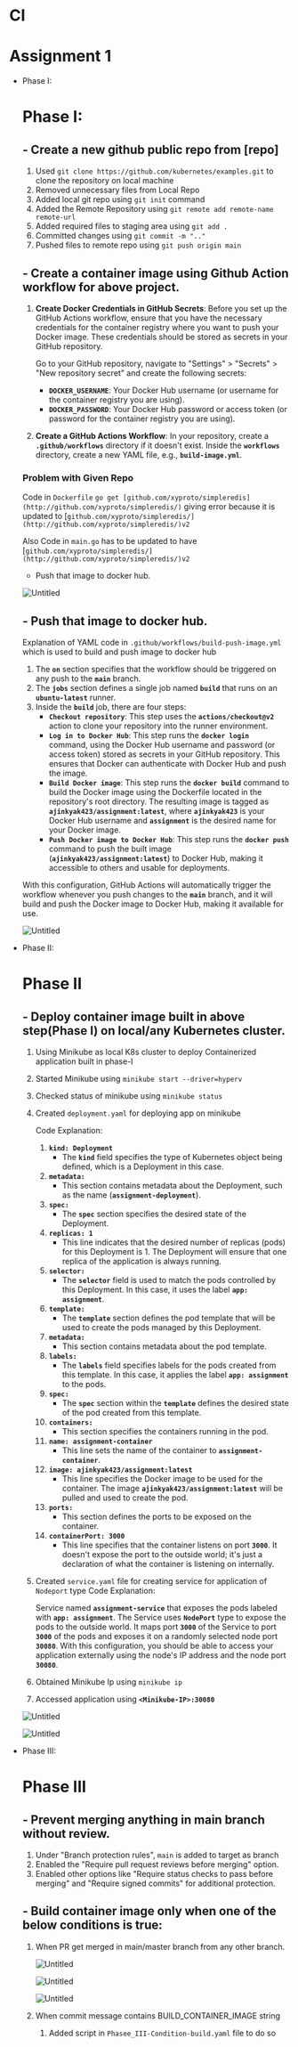 # CI
# Assignment 1

- Phase I:
    
    # Phase I:
    
    ## - Create a new github public repo from [repo]
    
    1. Used `git clone https://github.com/kubernetes/examples.git` to clone the repository on local machine
    2. Removed unnecessary files from Local Repo
    3. Added local git repo using `git init` command 
    4. Added the Remote Repository using `git remote add remote-name remote-url`
    5. Added required files to staging area using `git add .`
    6. Committed changes using `git commit -m ".."`
    7. Pushed files to remote repo using `git push origin main` 
    
    ## - Create a container image using Github Action workflow for above project.
    
    1. **Create Docker Credentials in GitHub Secrets**:
    Before you set up the GitHub Actions workflow, ensure that you have the necessary credentials for the container registry where you want to push your Docker image. These credentials should be stored as secrets in your GitHub repository.
        
        Go to your GitHub repository, navigate to "Settings" > "Secrets" > "New repository secret" and create the following secrets:
        
        - **`DOCKER_USERNAME`**: Your Docker Hub username (or username for the container registry you are using).
        - **`DOCKER_PASSWORD`**: Your Docker Hub password or access token (or password for the container registry you are using).
    2. **Create a GitHub Actions Workflow**:
    In your repository, create a **`.github/workflows`** directory if it doesn't exist. Inside the **`workflows`** directory, create a new YAML file, e.g., **`build-image.yml`**.
    
    ### Problem with Given Repo
    
    Code in `Dockerfile` 
    `go get [github.com/xyproto/simpleredis](http://github.com/xyproto/simpleredis/)` giving error because it is updated to [`github.com/xyproto/simpleredis/](http://github.com/xyproto/simpleredis/)v2` 
    
    Also Code in `main.go` has to be updated to have [`github.com/xyproto/simpleredis/](http://github.com/xyproto/simpleredis/)v2` 
    
    - Push that image to docker hub.
    
    ![Untitled](https://s3-us-west-2.amazonaws.com/secure.notion-static.com/7223c014-1e6e-45a6-8048-07608aa23476/Untitled.png)
    
    ## - Push that image to docker hub.
    
    Explanation of YAML code in `.github/workflows/build-push-image.yml` which is used to build and push image to docker hub
    
    1. The **`on`** section specifies that the workflow should be triggered on any push to the **`main`** branch.
    2. The **`jobs`** section defines a single job named **`build`** that runs on an **`ubuntu-latest`** runner.
    3. Inside the **`build`** job, there are four steps:
        - **`Checkout repository`**: This step uses the **`actions/checkout@v2`** action to clone your repository into the runner environment.
        - **`Log in to Docker Hub`**: This step runs the **`docker login`** command, using the Docker Hub username and password (or access token) stored as secrets in your GitHub repository. This ensures that Docker can authenticate with Docker Hub and push the image.
        - **`Build Docker image`**: This step runs the **`docker build`** command to build the Docker image using the Dockerfile located in the repository's root directory. The resulting image is tagged as **`ajinkyak423/assignment:latest`**, where **`ajinkyak423`** is your Docker Hub username and **`assignment`** is the desired name for your Docker image.
        - **`Push Docker image to Docker Hub`**: This step runs the **`docker push`** command to push the built image (**`ajinkyak423/assignment:latest`**) to Docker Hub, making it accessible to others and usable for deployments.
    
    With this configuration, GitHub Actions will automatically trigger the workflow whenever you push changes to the **`main`** branch, and it will build and push the Docker image to Docker Hub, making it available for use.
    
    ![Untitled](https://s3-us-west-2.amazonaws.com/secure.notion-static.com/aaf0ac49-3772-40e4-a015-8620d89dd4a8/Untitled.png)
    
- Phase II:
    
    # Phase II
    
    ## - Deploy container image built in above step(Phase I) on local/any Kubernetes cluster.
    
    1. Using Minikube as local K8s cluster to deploy Containerized application built in phase-I
    2. Started Minikube using `minikube start --driver=hyperv`
    3. Checked status of minikube using `minikube status`
    4. Created `deployment.yaml` for deploying app on minikube
        
        Code Explanation:
        
        1. **`kind: Deployment`**
            - The **`kind`** field specifies the type of Kubernetes object being defined, which is a Deployment in this case.
        2. **`metadata:`**
            - This section contains metadata about the Deployment, such as the name (**`assignment-deployment`**).
        3. **`spec:`**
            - The **`spec`** section specifies the desired state of the Deployment.
        4. **`replicas: 1`**
            - This line indicates that the desired number of replicas (pods) for this Deployment is 1. The Deployment will ensure that one replica of the application is always running.
        5. **`selector:`**
            - The **`selector`** field is used to match the pods controlled by this Deployment. In this case, it uses the label **`app: assignment`**.
        6. **`template:`**
            - The **`template`** section defines the pod template that will be used to create the pods managed by this Deployment.
        7. **`metadata:`**
            - This section contains metadata about the pod template.
        8. **`labels:`**
            - The **`labels`** field specifies labels for the pods created from this template. In this case, it applies the label **`app: assignment`** to the pods.
        9. **`spec:`**
            - The **`spec`** section within the **`template`** defines the desired state of the pod created from this template.
        10. **`containers:`**
            - This section specifies the containers running in the pod.
        11. **`name: assignment-container`**
            - This line sets the name of the container to **`assignment-container`**.
        12. **`image: ajinkyak423/assignment:latest`**
            - This line specifies the Docker image to be used for the container. The image **`ajinkyak423/assignment:latest`** will be pulled and used to create the pod.
        13. **`ports:`**
            - This section defines the ports to be exposed on the container.
        14. **`containerPort: 3000`**
            - This line specifies that the container listens on port **`3000`**. It doesn't expose the port to the outside world; it's just a declaration of what the container is listening on internally.
    
    1. Created `service.yaml` file for creating service for application of `Nodeport` type
    Code Explanation:
        
        Service named **`assignment-service`** that exposes the pods labeled with **`app: assignment`**. The Service uses **`NodePort`** type to expose the pods to the outside world. It maps port **`3000`** of the Service to port **`3000`** of the pods and exposes it on a randomly selected node port **`30080`**. With this configuration, you should be able to access your application externally using the node's IP address and the node port **`30080`**.
        
    2. Obtained Minikube Ip using `minikube ip`
    3. Accessed application using **`<Minikube-IP>:30080`**
    
    ![Untitled](https://s3-us-west-2.amazonaws.com/secure.notion-static.com/300dfcb9-e3ac-44b1-aa42-5d51d693c910/Untitled.png)
    
    ![Untitled](https://s3-us-west-2.amazonaws.com/secure.notion-static.com/a521013f-d4cd-4732-a3f5-a502e4a903b0/Untitled.png)
    
- Phase III:
    
    # Phase III
    
    ## - Prevent merging anything in main branch without review.
    
    1. Under "Branch protection rules", `main` is added to target as branch
    2. Enabled the "Require pull request reviews before merging" option.
    3. Enabled other options like "Require status checks to pass before merging" and "Require signed commits" for additional protection.
    
    ## - Build container image only when one of the below conditions is true:
    
    1.  When PR get merged in main/master branch from any other branch.
    
        
        ![Untitled](https://s3-us-west-2.amazonaws.com/secure.notion-static.com/0664b1e6-2bb1-49bf-9bb6-57d789f9fc4a/Untitled.png)
        
        ![Untitled](https://s3-us-west-2.amazonaws.com/secure.notion-static.com/cdd7a8cb-15c4-4801-8909-978234478644/Untitled.png)
        
        ![Untitled](https://s3-us-west-2.amazonaws.com/secure.notion-static.com/c7e2d374-2866-40a1-be4a-dcb0d5d5a50d/Untitled.jpeg)
        
    2.  When commit message contains BUILD_CONTAINER_IMAGE string
        1. Added script in `Phasee_III-Condition-build.yaml` file to do so